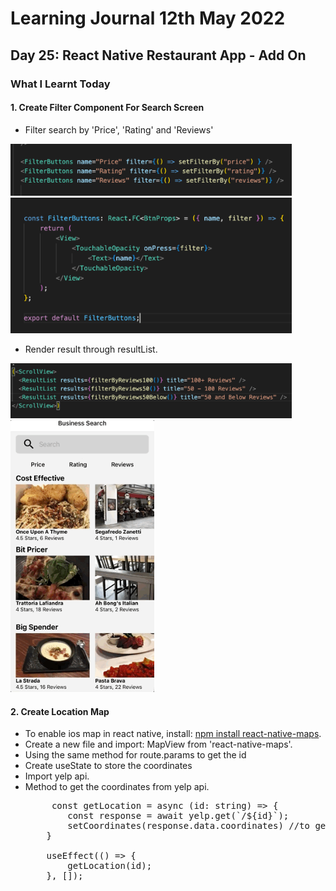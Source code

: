 <h1>Learning Journal 12th May 2022</h1>
<h2>Day 25: React Native Restaurant App - Add On</h2>
<h3>What I Learnt Today</h3>
<h4>1. Create Filter Component For Search Screen</h4>
<ul>
  <li>Filter search by 'Price', 'Rating' and 'Reviews'</li>
</ul>
<img src="https://github.com/janson-gan/react-native-training/blob/main/images/Screenshot%202022-05-12%20at%207.59.49%20PM.png" width="450" />
<img src="https://github.com/janson-gan/react-native-training/blob/main/images/Screenshot%202022-05-12%20at%208.00.24%20PM.png" width="450" />
<ul>
  <li>Render result through resultList.</li>
  </ul>
<img src="https://github.com/janson-gan/react-native-training/blob/main/images/Screenshot%202022-05-12%20at%208.09.40%20PM.png" width="450" />
<img src="https://github.com/janson-gan/react-native-training/blob/main/images/May-12-2022%2020-44-36.gif" width="230" />
<h4>2. Create Location Map</h4>
<ul>
  <li>To enable ios map in react native, install: <a href="https://www.npmjs.com/package/react-native-maps">npm install react-native-maps</a>.</li>
  <li>Create a new file and import: MapView from 'react-native-maps'.</li>
  <li>Using the same method for route.params to get the id</li>
  <li>Create useState to store the coordinates</li>
  <li>Import yelp api.</li>
  <li>Method to get the coordinates from yelp api.</li>
  
  <pre>
     const getLocation = async (id: string) => {
        const response = await yelp.get(`/${id}`);
        setCoordinates(response.data.coordinates) //to get the coordinates from api and assign to useState.
    }

    useEffect(() => {
        getLocation(id);
    }, []);
  </pre>
  
</ul>
